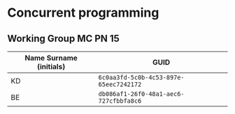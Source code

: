 # Concurrent programming

## Working Group MC PN 15

| Name Surname (initials) | GUID                                     |
| ----------------------- | ---------------------------------------- |
| KD                      | `6c0aa3fd-5c0b-4c53-897e-65eec7242172`   |
| BE                      | `db086af1-26f0-48a1-aec6-727cfbbfa8c6`   |		